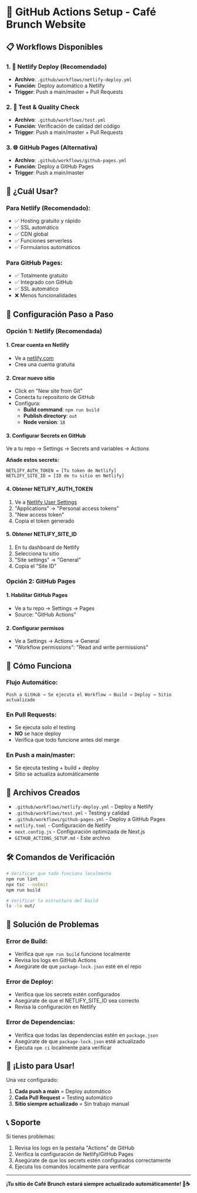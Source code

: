 # 🚀 GitHub Actions Setup - Café Brunch Website

## 📋 **Workflows Disponibles**

### 1. 🚀 **Netlify Deploy** (Recomendado)
- **Archivo**: `.github/workflows/netlify-deploy.yml`
- **Función**: Deploy automático a Netlify
- **Trigger**: Push a main/master + Pull Requests

### 2. 🧪 **Test & Quality Check**
- **Archivo**: `.github/workflows/test.yml`
- **Función**: Verificación de calidad del código
- **Trigger**: Push a main/master + Pull Requests

### 3. 🌐 **GitHub Pages** (Alternativa)
- **Archivo**: `.github/workflows/github-pages.yml`
- **Función**: Deploy a GitHub Pages
- **Trigger**: Push a main/master

## 🎯 **¿Cuál Usar?**

### **Para Netlify (Recomendado):**
- ✅ Hosting gratuito y rápido
- ✅ SSL automático
- ✅ CDN global
- ✅ Funciones serverless
- ✅ Formularios automáticos

### **Para GitHub Pages:**
- ✅ Totalmente gratuito
- ✅ Integrado con GitHub
- ✅ SSL automático
- ❌ Menos funcionalidades

## 🔧 **Configuración Paso a Paso**

### **Opción 1: Netlify (Recomendada)**

#### 1. **Crear cuenta en Netlify**
- Ve a [netlify.com](https://netlify.com)
- Crea una cuenta gratuita

#### 2. **Crear nuevo sitio**
- Click en "New site from Git"
- Conecta tu repositorio de GitHub
- Configura:
  - **Build command**: `npm run build`
  - **Publish directory**: `out`
  - **Node version**: `18`

#### 3. **Configurar Secrets en GitHub**
Ve a tu repo → Settings → Secrets and variables → Actions

**Añade estos secrets:**
```
NETLIFY_AUTH_TOKEN = [Tu token de Netlify]
NETLIFY_SITE_ID = [ID de tu sitio en Netlify]
```

#### 4. **Obtener NETLIFY_AUTH_TOKEN**
1. Ve a [Netlify User Settings](https://app.netlify.com/user/settings)
2. "Applications" → "Personal access tokens"
3. "New access token"
4. Copia el token generado

#### 5. **Obtener NETLIFY_SITE_ID**
1. En tu dashboard de Netlify
2. Selecciona tu sitio
3. "Site settings" → "General"
4. Copia el "Site ID"

### **Opción 2: GitHub Pages**

#### 1. **Habilitar GitHub Pages**
- Ve a tu repo → Settings → Pages
- Source: "GitHub Actions"

#### 2. **Configurar permisos**
- Ve a Settings → Actions → General
- "Workflow permissions": "Read and write permissions"

## 🚀 **Cómo Funciona**

### **Flujo Automático:**
```
Push a GitHub → Se ejecuta el Workflow → Build → Deploy → Sitio actualizado
```

### **En Pull Requests:**
- Se ejecuta solo el testing
- **NO** se hace deploy
- Verifica que todo funcione antes del merge

### **En Push a main/master:**
- Se ejecuta testing + build + deploy
- Sitio se actualiza automáticamente

## 📁 **Archivos Creados**

- `.github/workflows/netlify-deploy.yml` - Deploy a Netlify
- `.github/workflows/test.yml` - Testing y calidad
- `.github/workflows/github-pages.yml` - Deploy a GitHub Pages
- `netlify.toml` - Configuración de Netlify
- `next.config.js` - Configuración optimizada de Next.js
- `GITHUB_ACTIONS_SETUP.md` - Este archivo

## 🛠️ **Comandos de Verificación**

```bash
# Verificar que todo funciona localmente
npm run lint
npx tsc --noEmit
npm run build

# Verificar la estructura del build
ls -la out/
```

## 🚨 **Solución de Problemas**

### **Error de Build:**
- Verifica que `npm run build` funcione localmente
- Revisa los logs en GitHub Actions
- Asegúrate de que `package-lock.json` esté en el repo

### **Error de Deploy:**
- Verifica que los secrets estén configurados
- Asegúrate de que el NETLIFY_SITE_ID sea correcto
- Revisa la configuración en Netlify

### **Error de Dependencias:**
- Verifica que todas las dependencias estén en `package.json`
- Asegúrate de que `package-lock.json` esté actualizado
- Ejecuta `npm ci` localmente para verificar

## 🎉 **¡Listo para Usar!**

Una vez configurado:
1. **Cada push a main** = Deploy automático
2. **Cada Pull Request** = Testing automático
3. **Sitio siempre actualizado** = Sin trabajo manual

## 📞 **Soporte**

Si tienes problemas:
1. Revisa los logs en la pestaña "Actions" de GitHub
2. Verifica la configuración de Netlify/GitHub Pages
3. Asegúrate de que los secrets estén configurados correctamente
4. Ejecuta los comandos localmente para verificar

---

**¡Tu sitio de Café Brunch estará siempre actualizado automáticamente! 🚀☕**
